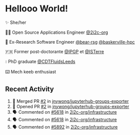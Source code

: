 # Hellooo World!

✨ She/her

👩‍💻 Open Source Applications Engineer [@2i2c-org](https://2i2c.org/)

🐻 Ex-Research Software Engineer [@bear-rsg](https://github.com/bear-rsg) [@baskerville-hpc](https://github.com/baskerville-hpc) 

🇫🇷 Former post-doctorante [@IPGP](https://github.com/IPGP) et [@ISTerre](https://www.isterre.fr/) 

💧 PhD graduate [@CDTFluidsLeeds](https://fluid-dynamics.leeds.ac.uk/) 

⌨️ Mech keeb enthusiast 

## Recent Activity 

<!--START_SECTION:activity-->
1. 🎉 Merged PR [#2](https://github.com/jnywong/jupyterhub-groups-exporter/pull/2) in [jnywong/jupyterhub-groups-exporter](https://github.com/jnywong/jupyterhub-groups-exporter)
2. 💪 Opened PR [#2](https://github.com/jnywong/jupyterhub-groups-exporter/pull/2) in [jnywong/jupyterhub-groups-exporter](https://github.com/jnywong/jupyterhub-groups-exporter)
3. 🗣 Commented on [#5618](https://github.com/2i2c-org/infrastructure/issues/5618#issuecomment-2812752787) in [2i2c-org/infrastructure](https://github.com/2i2c-org/infrastructure)
4. 🗣 Commented on [#5618](https://github.com/2i2c-org/infrastructure/issues/5618#issuecomment-2812548596) in [2i2c-org/infrastructure](https://github.com/2i2c-org/infrastructure)
5. 🗣 Commented on [#5892](https://github.com/2i2c-org/infrastructure/issues/5892#issuecomment-2812414424) in [2i2c-org/infrastructure](https://github.com/2i2c-org/infrastructure)
<!--END_SECTION:activity-->
